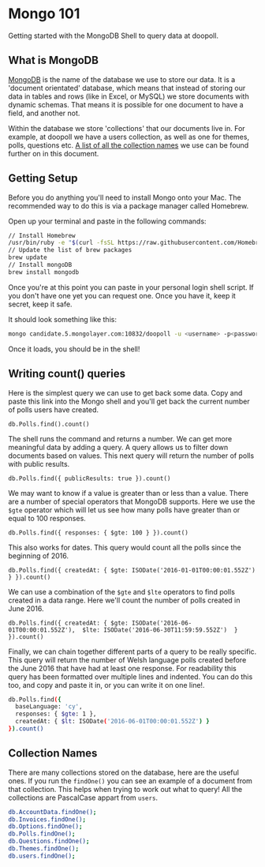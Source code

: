 # Mongo 101
Getting started with the MongoDB Shell to query data at doopoll.

## What is MongoDB
[MongoDB](https://www.mongodb.com/) is the name of the database we use to store our data. It is a 'document orientated' database, which means that instead of storing our data in tables and rows (like in Excel, or MySQL) we store documents with dynamic schemas. That means it is possible for one document to have a field, and another not.

Within the database we store 'collections' that our documents live in. For example, at doopoll we have a users collection, as well as one for themes, polls, questions etc. [A list of all the collection names](#collection-names) we use can be found further on in this document.

## Getting Setup
Before you do anything you'll need to install Mongo onto your Mac. The recommended way to do this is via a package manager called Homebrew.

Open up your terminal and paste in the following commands:
```bash
// Install Homebrew
/usr/bin/ruby -e "$(curl -fsSL https://raw.githubusercontent.com/Homebrew/install/master/install)"
// Update the list of brew packages
brew update
// Install mongoDB
brew install mongodb
```

Once you're at this point you can paste in your personal login shell script. If you don't have one yet you can request one. Once you have it, keep it secret, keep it safe.

It should look something like this:
```bash
mongo candidate.5.mongolayer.com:10832/doopoll -u <username> -p<password>
```

Once it loads, you should be in the shell!

## Writing count() queries

Here is the simplest query we can use to get back some data. Copy and paste this link into the Mongo shell and you'll get back the current number of polls users have created.

`db.Polls.find().count()`

The shell runs the command and returns a number. We can get more meaningful data by adding a query. A query allows us to filter down documents based on values. This next query will return the number of polls with public results.

`db.Polls.find({ publicResults: true }).count()`

We may want to know if a value is greater than or less than a value. There are a number of special operators that MongoDB supports. Here we use the `$gte` operator which will let us see how many polls have greater than or equal to 100 responses. 

`db.Polls.find({ responses: { $gte: 100 } }).count()`

This also works for dates. This query would count all the polls since the beginning of 2016.

`db.Polls.find({ createdAt: { $gte: ISODate('2016-01-01T00:00:01.552Z') } }).count()`

We can use a combination of the `$gte` and `$lte` operators to find polls created in a data range. Here we'll count the number of polls created in June 2016.

`db.Polls.find({ createdAt: { $gte: ISODate('2016-06-01T00:00:01.552Z'),  $lte: ISODate('2016-06-30T11:59:59.552Z')  } }).count()`

Finally, we can chain together different parts of a query to be really specific. This query will return the number of Welsh language polls created before the June 2016 that have had at least one response. For readability this query has been formatted over multiple lines and indented. You can do this too, and copy and paste it in, or you can write it on one line!.

```bash
db.Polls.find({ 
  baseLanguage: 'cy',
  responses: { $gte: 1 },
  createdAt: { $lt: ISODate('2016-06-01T00:00:01.552Z') }
}).count()
```

## Collection Names
There are many collections stored on the database, here are the useful ones. If you run the `findOne()` you can see an example of a document from that collection. This helps when trying to work out what to query! All the collections are PascalCase appart from `users`.

```bash
db.AccountData.findOne();
db.Invoices.findOne();
db.Options.findOne();
db.Polls.findOne();
db.Questions.findOne();
db.Themes.findOne();
db.users.findOne();
```

